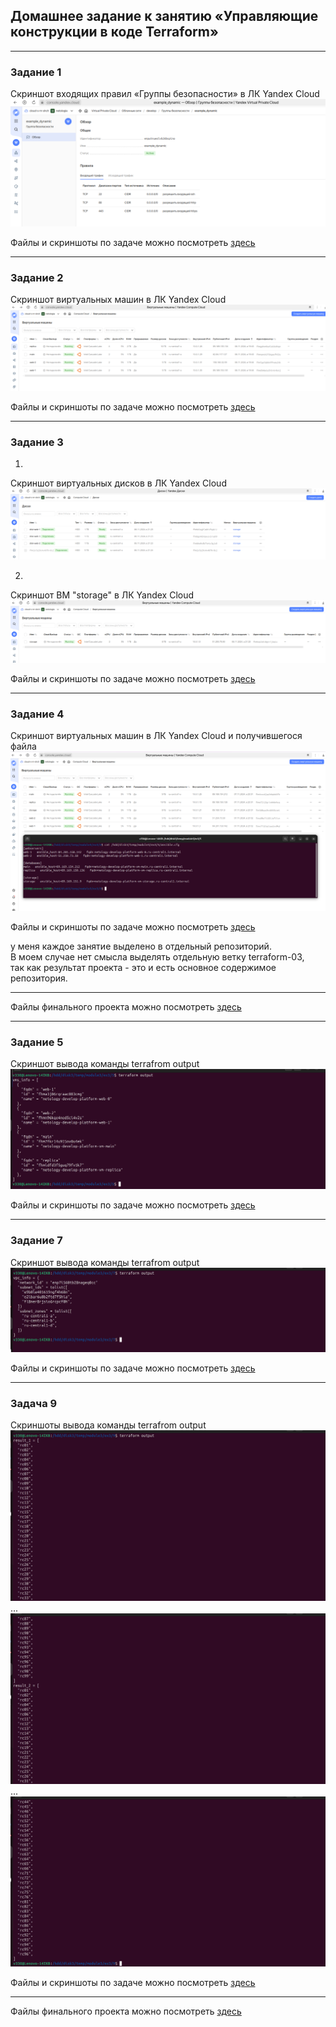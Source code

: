 ## Домашнее задание к занятию «Управляющие конструкции в коде Terraform»

***
### Задание 1  
Скриншот входящих правил «Группы безопасности» в ЛК Yandex Cloud  
![Yandex Cloud](1/m3_ex3_1_1.png)  

Файлы и скриншоты по задаче можно посмотреть [здесь](1/)  

***
### Задание 2  
Скриншот виртуальных машин в ЛК Yandex Cloud  
![Yandex Cloud](2/m3_ex3_2__3.png)  

Файлы и скриншоты по задаче можно посмотреть [здесь](2/)  

***
### Задание 3  
1.  
Скриншот виртуальных дисков в ЛК Yandex Cloud  
![Yandex Cloud](3/m3_ex3_3__2.png)  

2.  
Скриншот ВМ "storage" в ЛК Yandex Cloud  
![Yandex Cloud](3/m3_ex3_3__1.png)  

Файлы и скриншоты по задаче можно посмотреть [здесь](3/)  

***
### Задание 4  
Скриншот виртуальных машин в ЛК Yandex Cloud и получившегося файла  
![Yandex Cloud](4/m3_ex3_4.png)  

Файлы и скриншоты по задаче можно посмотреть [здесь](4/)  

у меня каждое занятие выделено в отдельный репозиторий.  
В моем случае нет смысла выделять отдельную ветку terraform-03,  
так как результат проекта - это и есть основное содержимое репозитория.  

***
Файлы финального проекта можно посмотреть [здесь](src/)  


***
### Задание 5  
Скриншот вывода команды terrafrom output  
![terrafrom output](5/m3_ex3_5__2.png)  

Файлы и скриншоты по задаче можно посмотреть [здесь](5/)  

***
### Задание 7  
Скриншот вывода команды terrafrom output  
![terrafrom output](7/m3_ex3_7.png)  

Файлы и скриншоты по задаче можно посмотреть [здесь](7/)  

***
### Задача 9  
Скриншоты вывода команды terrafrom output  
![terrafrom output](9/m3_ex3_9__1.png)  
...
![terrafrom output](9/m3_ex3_9__2.png)  
...
![terrafrom output](9/m3_ex3_9__3.png)  

Файлы и скриншоты по задаче можно посмотреть [здесь](9/)  


***
Файлы финального проекта можно посмотреть [здесь](src/)  


